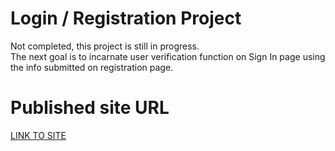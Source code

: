 # Login / Registration Project
Not completed, this project is still in progress.<br />
The next goal is to incarnate user verification function on Sign In page using the info submitted on registration page.
# Published site URL 
[LINK TO SITE](https://nrdydoggo.github.io/)<br /><br /> 
